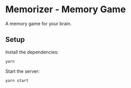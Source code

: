 # Memorizer - Memory Game

A memory game for your brain.

## Setup

Install the dependencies:

```bash
yarn
```

Start the server:

```bash
yarn start
```

